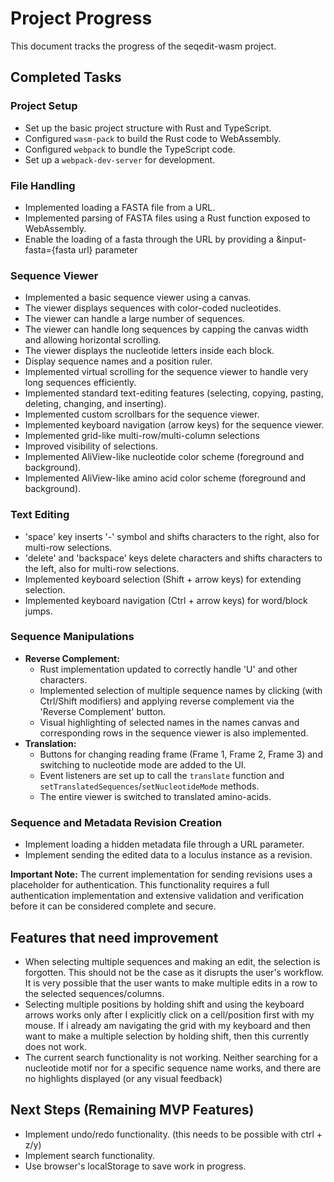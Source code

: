 # Project Progress

This document tracks the progress of the seqedit-wasm project.

## Completed Tasks

### Project Setup

*   Set up the basic project structure with Rust and TypeScript.
*   Configured `wasm-pack` to build the Rust code to WebAssembly.
*   Configured `webpack` to bundle the TypeScript code.
*   Set up a `webpack-dev-server` for development.

### File Handling

*   Implemented loading a FASTA file from a URL.
*   Implemented parsing of FASTA files using a Rust function exposed to WebAssembly.
*   Enable the loading of a fasta through the URL by providing a &input-fasta={fasta url} parameter

### Sequence Viewer

*   Implemented a basic sequence viewer using a canvas.
*   The viewer displays sequences with color-coded nucleotides.
*   The viewer can handle a large number of sequences.
*   The viewer can handle long sequences by capping the canvas width and allowing horizontal scrolling.
*   The viewer displays the nucleotide letters inside each block.
*   Display sequence names and a position ruler.
*   Implemented virtual scrolling for the sequence viewer to handle very long sequences efficiently.
*   Implemented standard text-editing features (selecting, copying, pasting, deleting, changing, and inserting).
*   Implemented custom scrollbars for the sequence viewer.
*   Implemented keyboard navigation (arrow keys) for the sequence viewer.
*   Implemented grid-like multi-row/multi-column selections
*   Improved visibility of selections.
*   Implemented AliView-like nucleotide color scheme (foreground and background).
*   Implemented AliView-like amino acid color scheme (foreground and background).

### Text Editing

*   'space' key inserts '-' symbol and shifts characters to the right, also for multi-row selections.
*   'delete' and 'backspace' keys delete characters and shifts characters to the left, also for multi-row selections.
*   Implemented keyboard selection (Shift + arrow keys) for extending selection.
*   Implemented keyboard navigation (Ctrl + arrow keys) for word/block jumps.

### Sequence Manipulations

*   **Reverse Complement:**
    *   Rust implementation updated to correctly handle 'U' and other characters.
    *   Implemented selection of multiple sequence names by clicking (with Ctrl/Shift modifiers) and applying reverse complement via the 'Reverse Complement' button.
    *   Visual highlighting of selected names in the names canvas and corresponding rows in the sequence viewer is also implemented.
*   **Translation:**
    *   Buttons for changing reading frame (Frame 1, Frame 2, Frame 3) and switching to nucleotide mode are added to the UI.
    *   Event listeners are set up to call the `translate` function and `setTranslatedSequences`/`setNucleotideMode` methods.
    *   The entire viewer is switched to translated amino-acids.

### Sequence and Metadata Revision Creation

*   Implement loading a hidden metadata file through a URL parameter.
*   Implement sending the edited data to a loculus instance as a revision.

**Important Note:** The current implementation for sending revisions uses a placeholder for authentication. This functionality requires a full authentication implementation and extensive validation and verification before it can be considered complete and secure.

## Features that need improvement

* When selecting multiple sequences and making an edit, the selection is forgotten. This should not be the case as it disrupts the user's workflow. It is very possible that the user wants to make multiple edits in a row to the selected sequences/columns.
* Selecting multiple positions by holding shift and using the keyboard arrows works only after I explicitly click on a cell/position first with my mouse. If i already am navigating the grid with my keyboard and then want to make a multiple selection by holding shift, then this currently does not work.
* The current search functionality is not working. Neither searching for a nucleotide motif nor for a specific sequence name works, and there are no highlights displayed (or any visual feedback)

## Next Steps (Remaining MVP Features)

*   Implement undo/redo functionality. (this needs to be possible with ctrl + z/y)
*   Implement search functionality.
*   Use browser's localStorage to save work in progress.